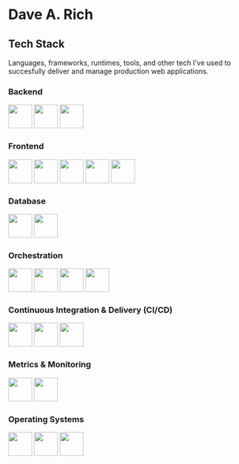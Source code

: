 # Dave A. Rich

## Tech Stack

Languages, frameworks, runtimes, tools, and other tech I've used to succesfully deliver and manage production web applications.

### Backend

<img src="https://cdn.jsdelivr.net/gh/devicons/devicon/icons/go/go-original-wordmark.svg" height="48px" width="48px" />
<img src="https://cdn.jsdelivr.net/gh/devicons/devicon/icons/nodejs/nodejs-original-wordmark.svg" height="48px" width="48px" />
<img src="https://cdn.jsdelivr.net/gh/devicons/devicon/icons/php/php-original.svg" height="48px" width="48px" />

### Frontend

<img src="https://cdn.jsdelivr.net/gh/devicons/devicon/icons/react/react-original-wordmark.svg" height="48px" width="48px" />
<img src="https://cdn.jsdelivr.net/gh/devicons/devicon/icons/typescript/typescript-original.svg" height="48px" width="48px" />
<img src="https://cdn.jsdelivr.net/gh/devicons/devicon/icons/javascript/javascript-original.svg" height="48px" width="48px" />
<img src="https://cdn.jsdelivr.net/gh/devicons/devicon/icons/css3/css3-original-wordmark.svg" height="48px" width="48px" />
<img src="https://cdn.jsdelivr.net/gh/devicons/devicon/icons/html5/html5-original-wordmark.svg" height="48px" width="48px" />

### Database

<img src="https://cdn.jsdelivr.net/gh/devicons/devicon/icons/mysql/mysql-original-wordmark.svg" height="48px" width="48px" />
<img src="https://cdn.jsdelivr.net/gh/devicons/devicon/icons/redis/redis-original-wordmark.svg" height="48px" width="48px" />

### Orchestration

<img src="https://cdn.jsdelivr.net/gh/devicons/devicon/icons/kubernetes/kubernetes-plain-wordmark.svg" height="48px" width="48px" />
<img src="https://cdn.jsdelivr.net/gh/devicons/devicon/icons/docker/docker-original-wordmark.svg" height="48px" width="48px" />
<img src="https://cdn.jsdelivr.net/gh/devicons/devicon/icons/ansible/ansible-original-wordmark.svg" height="48px" width="48px" />
<img src="https://cdn.jsdelivr.net/gh/devicons/devicon/icons/terraform/terraform-original-wordmark.svg" height="48px" width="48px" />

### Continuous Integration & Delivery (CI/CD)

<img src="https://cdn.jsdelivr.net/gh/devicons/devicon/icons/argocd/argocd-original-wordmark.svg" height="48px" width="48px" />
<img src="https://cdn.jsdelivr.net/gh/devicons/devicon/icons/github/github-original-wordmark.svg" height="48px" width="48px" />
<img src="https://cdn.jsdelivr.net/gh/devicons/devicon/icons/jenkins/jenkins-original.svg" height="48px" width="48px" />

### Metrics & Monitoring

<img src="https://cdn.jsdelivr.net/gh/devicons/devicon/icons/prometheus/prometheus-original-wordmark.svg" height="48px" width="48px" />
<img src="https://cdn.jsdelivr.net/gh/devicons/devicon/icons/grafana/grafana-original-wordmark.svg" height="48px" width="48px" />

### Operating Systems

<img src="https://cdn.jsdelivr.net/gh/devicons/devicon/icons/debian/debian-original-wordmark.svg" height="48px" width="48px" />
<img src="https://cdn.jsdelivr.net/gh/devicons/devicon/icons/ubuntu/ubuntu-plain-wordmark.svg" height="48px" width="48px" />
<img src="https://cdn.jsdelivr.net/gh/devicons/devicon/icons/redhat/redhat-original-wordmark.svg" height="48px" width="48px" />

